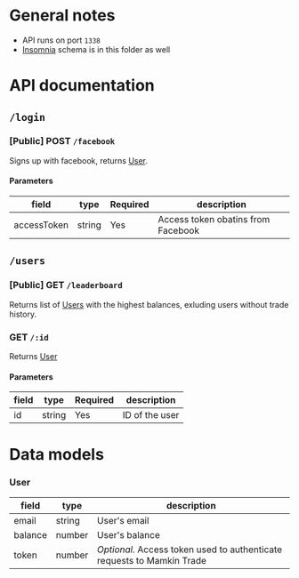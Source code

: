 # General notes

- API runs on port `1338`
- [Insomnia](https://insomnia.rest/) schema is in this folder as well

# API documentation

## `/login`

### [Public] POST `/facebook`

Signs up with facebook, returns [User](#user).

#### Parameters

| field       | type   | Required | description                        |
| ----------- | ------ | -------- | ---------------------------------- |
| accessToken | string | Yes      | Access token obatins from Facebook |

## `/users`

### [Public] GET `/leaderboard`

Returns list of [Users](#user) with the highest balances, exluding users without trade history.

### GET `/:id`

Returns [User](#user)

#### Parameters

| field | type   | Required | description    |
| ----- | ------ | -------- | -------------- |
| id    | string | Yes      | ID of the user |

# Data models

### User

| field   | type   | description                                                            |
| ------- | ------ | ---------------------------------------------------------------------- |
| email   | string | User's email                                                           |
| balance | number | User's balance                                                         |
| token   | number | _Optional._ Access token used to authenticate requests to Mamkin Trade |
